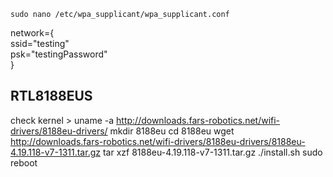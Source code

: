 `sudo nano /etc/wpa_supplicant/wpa_supplicant.conf`</br>

network={</br>
    ssid="testing"</br>
    psk="testingPassword"</br>
}

## RTL8188EUS
check kernel > uname -a
http://downloads.fars-robotics.net/wifi-drivers/8188eu-drivers/
mkdir 8188eu
cd 8188eu
wget http://downloads.fars-robotics.net/wifi-drivers/8188eu-drivers/8188eu-4.19.118-v7-1311.tar.gz
tar xzf 8188eu-4.19.118-v7-1311.tar.gz
./install.sh
sudo reboot
